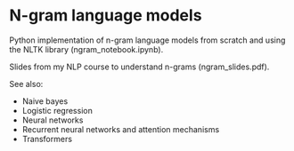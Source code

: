 # N-gram language models

Python implementation of n-gram language models from scratch and using the NLTK library (ngram_notebook.ipynb).

Slides from my NLP course to understand n-grams (ngram_slides.pdf).

See also:
- Naive bayes
- Logistic regression
- Neural networks
- Recurrent neural networks and attention mechanisms
- Transformers


